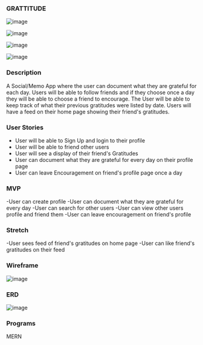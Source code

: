 ### GRATTITUDE


![image](https://user-images.githubusercontent.com/21118840/173286734-4c76456b-af5c-4c6a-8e3d-a22268aa5532.png)


![image](https://user-images.githubusercontent.com/21118840/173286781-ad5fefb7-de7a-4cfc-88d4-dd5723c55c9b.png)


![image](https://user-images.githubusercontent.com/21118840/173286873-48f0e889-d73f-42e6-87d6-0fb9eed49671.png)


![image](https://user-images.githubusercontent.com/21118840/173287073-8f25e013-d572-4955-8524-c80dac604629.png)




### Description
A Social/Memo App where the user can document what they are grateful for each day. Users will be able to follow friends and if they choose once a day they will be able to choose a friend to encourage. The User will be able to keep track of what their previous gratitudes were listed by date. Users will have a feed on their home page showing their friend's gratitudes. 

### User Stories

- User will be able to Sign Up and login to their profile
- User will be able to friend other users
- User will see a display of their friend's Gratitudes
- User can document what they are grateful for every day on their profile page
- User can leave Encouragement on friend's profile page once a day

### MVP

-User can create profile
-User can document what they are grateful for every day
-User can search for other users
-User can view other users profile and friend them
-User can leave encouragement on friend's profile

### Stretch

-User sees feed of friend's gratitudes on home page
-User can like friend's gratitudes on their feed

### Wireframe

![image](https://user-images.githubusercontent.com/21118840/171904953-ae63ae63-372b-4639-ae73-65a9b37cb878.png)


### ERD

![image](https://user-images.githubusercontent.com/21118840/172071737-0efa36ec-9752-4a97-a3dc-f2738f8ba5af.png)


### Programs

MERN
